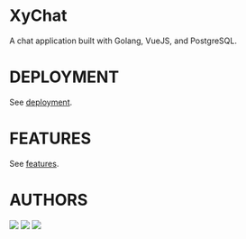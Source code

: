 # XyChat

A chat application built with Golang, VueJS, and PostgreSQL.

# DEPLOYMENT
See [deployment](./DEPLOYMENT.md).

# FEATURES
See [features](./FEATURES.md).

# AUTHORS
<a href="https://github.com/huykingsofm" style="pointer-events: none;" target="_blank"><img src="https://img.shields.io/badge/backend-huykingsofm-informational"></a>
<a href="https://github.com/h40huynh" style="pointer-events: none;" target="_blank"><img src="https://img.shields.io/badge/frontend-h40huynh-informational"></a> 
<a href="https://github.com/orgs/Xybor/people/irisdecembre" style="pointer-events: none;" target="_blank"><img src="https://img.shields.io/badge/designer-irisdecembre-informational"></a>